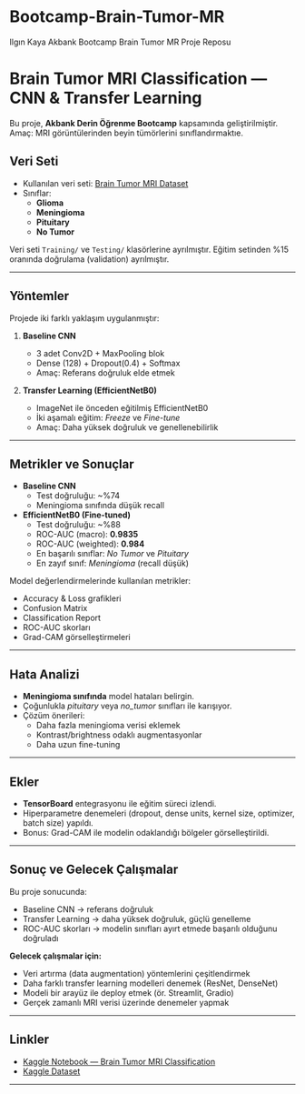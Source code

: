 # Bootcamp-Brain-Tumor-MR
Ilgın Kaya Akbank Bootcamp Brain Tumor MR Proje Reposu
# Brain Tumor MRI Classification — CNN & Transfer Learning

Bu proje, **Akbank Derin Öğrenme Bootcamp** kapsamında geliştirilmiştir.  
Amaç: MRI görüntülerinden beyin tümörlerini sınıflandırmaktıe.  

## Veri Seti
- Kullanılan veri seti: [Brain Tumor MRI Dataset](https://www.kaggle.com/datasets)  
- Sınıflar:
  - **Glioma**
  - **Meningioma**
  - **Pituitary**
  - **No Tumor**

Veri seti `Training/` ve `Testing/` klasörlerine ayrılmıştır. Eğitim setinden %15 oranında doğrulama (validation) ayrılmıştır.

---

##  Yöntemler
Projede iki farklı yaklaşım uygulanmıştır:

1. **Baseline CNN**  
   - 3 adet Conv2D + MaxPooling blok  
   - Dense (128) + Dropout(0.4) + Softmax  
   - Amaç: Referans doğruluk elde etmek  

2. **Transfer Learning (EfficientNetB0)**  
   - ImageNet ile önceden eğitilmiş EfficientNetB0  
   - İki aşamalı eğitim: *Freeze* ve *Fine-tune*  
   - Amaç: Daha yüksek doğruluk ve genellenebilirlik  

---

##  Metrikler ve Sonuçlar
- **Baseline CNN**
  - Test doğruluğu: ~%74  
  - Meningioma sınıfında düşük recall  
- **EfficientNetB0 (Fine-tuned)**
  - Test doğruluğu: ~%88  
  - ROC-AUC (macro): **0.9835**  
  - ROC-AUC (weighted): **0.984**  
  - En başarılı sınıflar: *No Tumor* ve *Pituitary*  
  - En zayıf sınıf: *Meningioma* (recall düşük)  

Model değerlendirmelerinde kullanılan metrikler:
- Accuracy & Loss grafikleri  
- Confusion Matrix  
- Classification Report  
- ROC-AUC skorları  
- Grad-CAM görselleştirmeleri  

---

##  Hata Analizi
- **Meningioma sınıfında** model hataları belirgin.  
- Çoğunlukla *pituitary* veya *no_tumor* sınıfları ile karışıyor.  
- Çözüm önerileri:  
  - Daha fazla meningioma verisi eklemek  
  - Kontrast/brightness odaklı augmentasyonlar  
  - Daha uzun fine-tuning  

---

##  Ekler
- **TensorBoard** entegrasyonu ile eğitim süreci izlendi.  
- Hiperparametre denemeleri (dropout, dense units, kernel size, optimizer, batch size) yapıldı.  
- Bonus: Grad-CAM ile modelin odaklandığı bölgeler görselleştirildi.  

---

##  Sonuç ve Gelecek Çalışmalar
Bu proje sonucunda:  
- Baseline CNN → referans doğruluk  
- Transfer Learning → daha yüksek doğruluk, güçlü genelleme  
- ROC-AUC skorları → modelin sınıfları ayırt etmede başarılı olduğunu doğruladı  

**Gelecek çalışmalar için:**  
- Veri artırma (data augmentation) yöntemlerini çeşitlendirmek  
- Daha farklı transfer learning modelleri denemek (ResNet, DenseNet)  
- Modeli bir arayüz ile deploy etmek (ör. Streamlit, Gradio)  
- Gerçek zamanlı MRI verisi üzerinde denemeler yapmak  

---

##  Linkler
- [Kaggle Notebook — Brain Tumor MRI Classification](https://www.kaggle.com/code/username/brain-tumor-mri-classification)  
- [Kaggle Dataset](https://www.kaggle.com/datasets)  

---

